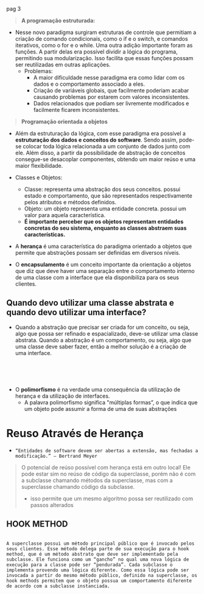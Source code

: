 pag 3

> **A programação estruturada:**
- Nesse novo paradigma surgiram estruturas de controle que permitiam a criação de comando condicionais, como o if e o switch, e comandos iterativos, como o for e o while. Uma outra adição importante foram as funções. A partir delas era possível dividir a lógica do programa, permitindo sua modularização. Isso facilita que essas funções possam ser reutilizadas em outras aplicações. 
  - Problemas:
    - A maior dificuldade nesse paradigma era como lidar com os dados e o comportamento associado a eles. 
    - Criação de variáveis globais, que facilmente poderiam acabar causando problemas por estarem com valores inconsistentes. 
    - Dados relacionados que podiam ser livremente modificados e facilmente ficarem inconsistentes.

> **Programação orientada a objetos**
- Além da estruturação da lógica, com esse paradigma era possível a **estruturação dos dados e conceitos do software**. Sendo assim, pode-se colocar toda lógica relacionada a um conjunto de dados junto com ele. Além disso, a partir da possibilidade de abstração de conceitos consegue-se desacoplar componentes, obtendo um maior reúso e uma maior flexibilidade.

- Classes e Objetos:
  - Classe: representa uma abstração dos seus conceitos.  possui estado e comportamento, que são representados respectivamente pelos atributos e métodos definidos.
  - Objeto: um objeto representa uma entidade concreta.  possui um valor para aquela característica. 
  - **É importante perceber que os objetos representam entidades concretas do seu sistema, enquanto as classes abstraem suas características.**

- A **herança** é uma característica do paradigma orientado a objetos que permite que abstrações possam ser definidas em diversos níveis. 

- O **encapsulamento** é um conceito importante da orientação a objetos que diz que deve haver uma separação entre o comportamento interno de uma classe com a interface que ela disponibiliza para os seus clientes.


## Quando devo utilizar uma classe abstrata e quando devo utilizar uma interface?
- Quando a abstração que precisar ser criada for um conceito, ou seja, algo que possa ser refinado e  espacializado, deve-se utilizar uma classe abstrata. Quando a abstração é um comportamento, ou seja, algo que uma classe deve saber fazer, então a melhor solução é a criação de uma interface.

<br/>
<br/>
<br/>

- O **polimorfismo** é na verdade uma consequência da utilização de herança e da utilização de interfaces.
  - A palavra polimorfismo significa "múltiplas formas”, o que indica que um objeto pode assumir a forma de uma de suas abstrações

# Reuso Através de Herança
- `“Entidades de software devem ser abertas a extensão, mas fechadas a modificação.” – Bertrand Meyer`

> O potencial de reúso possível com herança está em outro local! Ele pode estar sim no reúso de código da superclasse, porém não é com a subclasse chamando métodos da superclasse, mas com a superclasse chamando código da subclasse.
>   - isso permite que um mesmo algoritmo possa ser reutilizado com passos alterados


## HOOK METHOD

<img src="">

```
A superclasse possui um método principal público que é invocado pelos seus clientes. Esse método delega parte de sua execução para o hook method, que é um método abstrato que deve ser implementado pela subclasse. Ele funciona como um “gancho” no qual uma nova lógica de execução para a classe pode ser “pendurada”. Cada subclasse o implementa provendo uma lógica diferente. Como essa lógica pode ser invocada a partir do mesmo método público, definido na superclasse, os hook methods permitem que o objeto possua um comportamento diferente de acordo com a subclasse instanciada.
```